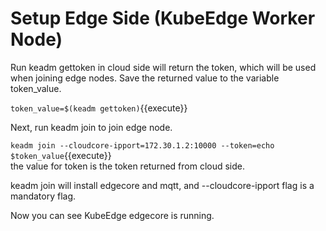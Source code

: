 # Setup Edge Side (KubeEdge Worker Node)

Run keadm gettoken in cloud side will return the token, which will be used when joining edge nodes. Save the returned value to the variable token_value.

`token_value=$(keadm gettoken)`{{execute}}  
  
    
   
Next, run keadm join to join edge node.  
  
`keadm join --cloudcore-ipport=172.30.1.2:10000 --token=echo $token_value`{{execute}}  
the value for token is the token returned from cloud side.

keadm join will install edgecore and mqtt, and --cloudcore-ipport flag is a mandatory flag.   
  
   
Now you can see KubeEdge edgecore is running.


